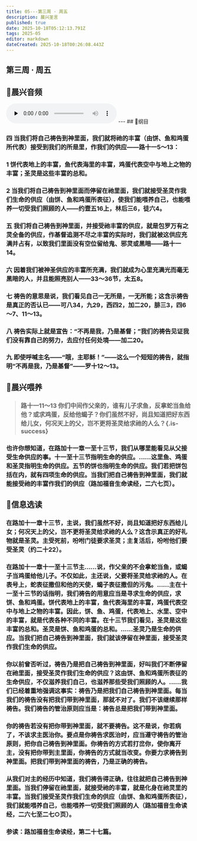 ```yaml
---
title: 05---第三周 · 周五
description: 晨兴圣言
published: true
date: 2025-10-18T05:12:13.791Z
tags: 2025-05
editor: markdown
dateCreated: 2025-10-18T00:26:08.443Z
---
```


## 第三周 · 周五
## 🎵晨兴音频
<audio id="audio" controls="" preload="none">
      <source id="mp3" src="/2025-05/week3/week3day5.mp3">
</audio>
---
## 📖纲目

### 四    当我们将自己祷告到神里面，我们就将祂的丰富（由饼、鱼和鸡蛋所代表）接受到我们的所是里，作我们的供应——路十一5～13：

### 1    饼代表地上的丰富，鱼代表海里的丰富，鸡蛋代表空中与地上之物的丰富；圣灵是这些丰富的总和。

### 2    当我们将自己祷告到神里面而停留在祂里面，我们就接受圣灵作我们生命的供应（由饼、鱼和鸡蛋所表征），使我们能喂养自己，也能喂养一切受我们照顾的人——约壹五16上，林后三6，徒六4。

### 五    我们将自己祷告到神里面，并接受祂丰富的供应，就是包罗万有之灵全备的供应，作基督追测不尽之丰富的实际时，我们就被这供应充满并占有，以致我们里面没有空位留给鬼、邪灵或黑暗——路十一14。

### 六    因着我们被神圣供应的丰富所充满，我们就成为心里充满光而毫无黑暗的人，并且能照亮别人——33～36节，太五8。

### 七    祷告的意思是说，我们看见自己一无所是，一无所能；这含示祷告是真正的否认已——可八34，九29，西四2，加二20，腓三3，四6～7、11～13。

### 八    祷告实际上就是宣告：“不再是我，乃是基督；”我们的祷告见证我们没有靠自己的努力，去应付任何处境——加二20。

### 九    即使呼喊主名——“哦，主耶稣！”——这么一个短短的祷告，就指明“不再是我，乃是基督”——罗十12～13。

## 📖晨兴喂养

>### 路十一11～13    你们中间作父亲的，谁有儿子求鱼，反拿蛇当鱼给他？或求鸡蛋，反给他蝎子？你们虽然不好，尚且知道把好东西给儿女，何况天上的父，岂不更将圣灵给求祂的人么？{.is-success}

### 也许你想知道，在路加十一章一至十三节，我们从哪里能看见从父接受生命供应的事。十一至十三节指明生命的供应。……这里鱼、鸡蛋和圣灵指明生命的供应。五节的饼也指明生命的供应。我们若把饼包括在内，就有四项生命的供应。当我们把自己祷告到神里面，我们就能接受祂的丰富作我们的供应（路加福音生命读经，二六七页）。

## 📖信息选读

### 在路加十一章十三节，主说，我们虽然不好，尚且知道把好东西给儿女；何况天上的父，岂不更将圣灵给求祂的人么？这含示真正的好礼物就是圣灵。主受死前，吩咐门徒要求圣灵；主复活后，吩咐他们要受圣灵（约二十22）。

### 在路加十一章十一至十三节主……说，作父亲的不会拿蛇当鱼，或蝎子当鸡蛋给他儿子。不仅如此，主还说，父要将圣灵给求祂的人。在表号上，蛇表征撒但和他的天使，蝎子表征撒但的污鬼。……主在十一至十三节的话指明，我们祷告的用意应当是寻求生命的供应，求饼、鱼和鸡蛋。饼代表地上的丰富，鱼代表海里的丰富，鸡蛋代表空中与地上之物的丰富。因此，饼、鱼、鸡蛋，代表地上、水里、空中的丰富，就是代表各种不同的丰富。在十三节我们看见，圣灵是这些丰富的总和。圣灵是饼、鱼和鸡蛋的总和。……圣灵乃是生命的供应。当我们把自己祷告到神里面，我们就该停留在神里面，接受圣灵作我们生命的供应。

### 你以前曾否听过，祷告乃是把自己祷告到神里面，好叫我们不断停留在祂里面，接受圣灵作我们生命的供应？这由饼、鱼和鸡蛋所表征的生命供应，不仅滋养我们自己，也滋养那些受我们照顾的人。……我们已经着重地强调这事实：祷告乃是把我们自己祷告到神里面。每当我们的祷告没有把我们带到神里面，那就不对了。我们不该继续那样祷告。我们祷告的管治原则应当是：祷告总是把我们带到神里面。

### 你的祷告若没有把你带到神里面，就不要祷告。这不是说，你若病了，不该求主医治你。要点是你祷告求医治时，应当遵守祷告的管治原则，把你自己祷告到神里面。你祷告的方式若打岔你，使你离开主，没有把你带到主里面，你祷告的方式就当改变。你要力求祷告到神里面。把我们带到神里面的祷告，乃是正确的祷告。

### 从我们对主的经历中知道，我们祷告得正确，往往就把自己祷告到神里面。当我们停留在祂里面，就接受祂的丰富，就是化身在祂灵里的丰富。当我们接受圣灵作我们生命的供应（由饼、鱼和鸡蛋所表征），我们就能喂养自己，也能喂养一切受我们照顾的人（路加福音生命读经，二六七至二七○页）。

### 参读：路加福音生命读经，第二十七篇。
<!-- Google tag (gtag.js) -->
<script async src="https://www.googletagmanager.com/gtag/js?id=G-1P8709Z16T"></script>
<script>
  window.dataLayer = window.dataLayer || [];
  function gtag(){dataLayer.push(arguments);}
  gtag('js', new Date());

  gtag('config', 'G-1P8709Z16T');
</script>